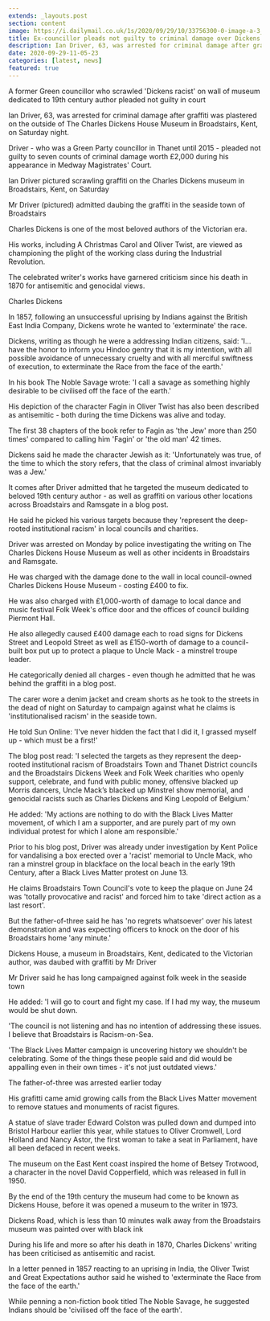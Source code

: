 ```yaml
---
extends: _layouts.post
section: content
image: https://i.dailymail.co.uk/1s/2020/09/29/10/33756300-0-image-a-3_1601373234250.jpg 
title: Ex-councillor pleads not guilty to criminal damage over Dickens museum graffiti 
description: Ian Driver, 63, was arrested for criminal damage after graffiti was plastered on the outside of The Charles Dickens House Museum in Broadstairs, Kent, on Saturday night. 
date: 2020-09-29-11-05-23 
categories: [latest, news] 
featured: true 
--- 
```

A former Green councillor who scrawled 'Dickens racist' on wall of museum dedicated to 19th century author pleaded not guilty in court

Ian Driver, 63, was arrested for criminal damage after graffiti was plastered on the outside of The Charles Dickens House Museum in Broadstairs, Kent, on Saturday night.

Driver - who was a Green Party councillor in Thanet until 2015 - pleaded not guilty to seven counts of criminal damage worth £2,000 during his appearance in Medway Magistrates' Court. 

Ian Driver pictured scrawling graffiti on the Charles Dickens museum in Broadstairs, Kent, on Saturday

Mr Driver (pictured) admitted daubing the graffiti in the seaside town of Broadstairs

Charles Dickens is one of the most beloved authors of the Victorian era.

His works, including A Christmas Carol and Oliver Twist, are viewed as championing the plight of the working class during the Industrial Revolution. 

The celebrated writer's works have garnered criticism since his death in 1870 for antisemitic and genocidal views.

Charles Dickens 

In 1857, following an unsuccessful uprising by Indians against the British East India Company, Dickens wrote he wanted to 'exterminate' the race.

Dickens, writing as though he were a addressing Indian citizens, said: 'I... have the honor to inform you Hindoo gentry that it is my intention, with all possible avoidance of unnecessary cruelty and with all merciful swiftness of execution, to exterminate the Race from the face of the earth.'

In his book The Noble Savage wrote: 'I call a savage as something highly desirable to be civilised off the face of the earth.'

His depiction of the character Fagin in Oliver Twist has also been described as antisemitic - both during the time Dickens was alive and today.

The first 38 chapters of the book refer to Fagin as 'the Jew' more than 250 times' compared to calling him 'Fagin' or 'the old man' 42 times. 

Dickens said he made the character Jewish as it: 'Unfortunately was true, of the time to which the story refers, that the class of criminal almost invariably was a Jew.'

It comes after Driver admitted that he targeted the museum dedicated to beloved 19th century author - as well as graffiti on various other locations across Broadstairs and Ramsgate in a blog post. 

He said he picked his various targets because they 'represent the deep-rooted institutional racism' in local councils and charities.

Driver was arrested on Monday by police investigating the writing on The Charles Dickens House Museum as well as other incidents in Broadstairs and Ramsgate.

He was charged with the damage done to the wall in local council-owned Charles Dickens House Museum - costing £400 to fix.

He was also charged with £1,000-worth of damage to local dance and music festival Folk Week's office door and the offices of council building Piermont Hall.

He also allegedly caused £400 damage each to road signs for Dickens Street and Leopold Street as well as £150-worth of damage to a council-built box put up to protect a plaque to Uncle Mack - a minstrel troupe leader.

He categorically denied all charges - even though he admitted that he was behind the graffiti in a blog post.

The carer wore a denim jacket and cream shorts as he took to the streets in the dead of night on Saturday to campaign against what he claims is 'institutionalised racism' in the seaside town. 

He told Sun Online: 'I've never hidden the fact that I did it, I grassed myself up - which must be a first!'

The blog post read: 'I selected the targets as they represent the deep-rooted institutional racism of Broadstairs Town and Thanet District councils and the Broadstairs Dickens Week and Folk Week charities who openly support, celebrate, and fund with public money, offensive blacked up Morris dancers, Uncle Mack’s blacked up Minstrel show memorial, and genocidal racists such as Charles Dickens and King Leopold of Belgium.'

He added: 'My actions are nothing to do with the Black Lives Matter movement, of which I am a supporter, and are purely part of my own individual protest for which I alone am responsible.'  

Prior to his blog post, Driver was already under investigation by Kent Police for vandalising a box erected over a 'racist' memorial to Uncle Mack, who ran a minstrel group in blackface on the local beach in the early 19th Century, after a Black Lives Matter protest on June 13.

He claims Broadstairs Town Council's vote to keep the plaque on June 24 was 'totally provocative and racist' and forced him to take 'direct action as a last resort'.

But the father-of-three said he has 'no regrets whatsoever' over his latest demonstration and was expecting officers to knock on the door of his Broadstairs home 'any minute.'

Dickens House, a museum in Broadstairs, Kent, dedicated to the Victorian author, was daubed with graffiti by Mr Driver

Mr Driver said he has long campaigned against folk week in the seaside town

He added: 'I will go to court and fight my case. If I had my way, the museum would be shut down.

'The council is not listening and has no intention of addressing these issues. I believe that Broadstairs is Racism-on-Sea.

'The Black Lives Matter campaign is uncovering history we shouldn't be celebrating. Some of the things these people said and did would be appalling even in their own times - it's not just outdated views.'

The father-of-three was arrested earlier today

His grafitti came amid growing calls from the Black Lives Matter movement to remove statues and monuments of racist figures. 

A statue of slave trader Edward Colston was pulled down and dumped into Bristol Harbour earlier this year, while statues to Oliver Cromwell, Lord Holland and Nancy Astor, the first woman to take a seat in Parliament, have all been defaced in recent weeks.

The museum on the East Kent coast inspired the home of Betsey Trotwood, a character in the novel David Copperfield, which was released in full in 1950. 

By the end of the 19th century the museum had come to be known as Dickens House, before it was opened a museum to the writer in 1973. 

Dickens Road, which is less than 10 minutes walk away from the Broadstairs museum was painted over with black ink 

During his life and more so after his death in 1870, Charles Dickens' writing has been criticised as antisemitic and racist.

In a letter penned in 1857 reacting to an uprising in India, the Oliver Twist and Great Expectations author said he wished to 'exterminate the Race from the face of the earth.' 

While penning a non-fiction book titled The Noble Savage, he suggested Indians should be 'civilised off the face of the earth'. 

